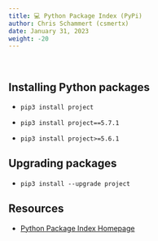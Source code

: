 ```yaml
---
title: 💻 Python Package Index (PyPi)
author: Chris Schammert (csmertx)
date: January 31, 2023
weight: -20
---
```


<br />

## Installing Python packages

- ```pip3 install project```

- ```pip3 install project==5.7.1```

- ```pip3 install project>=5.6.1```

## Upgrading packages

- ```pip3 install --upgrade project```

## Resources

- [Python Package Index Homepage](https://pypi.org/)